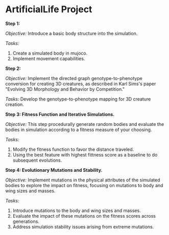 # ArtificialLife Project
**Step 1:**

*Objective:* 
Introduce a basic body structure into the simulation.

*Tasks:*
1. Create a simulated body in mujoco.
2. Implement movement capabilities.

**Step 2:**

*Objective:* 
Implement the directed graph genotype-to-phenotype conversion for creating 3D creatures, as described in Karl Sims's paper "Evolving 3D Morphology and Behavior by Competition."

*Tasks:*
Develop the genotype-to-phenotype mapping for 3D creature creation.

**Step 3: Fitness Function and Iterative Simulations.**

*Objective:* 
This step procedurally generate random bodies and evaluate the bodies in simulation according to a fitness measure of your choosing.

*Tasks:*
1. Modify the fitness function to favor the distance traveled.
2. Using the best feature with highest fittness score as a baseline to do subsequent evolutions. 

**Step 4: Evolutionary Mutations and Stability.**

*Objective:* 
Implement mutations in the physical attributes of the simulated bodies to explore the impact on fitness, focusing on mutations to body and wing sizes and masses.

*Tasks:*
1. Introduce mutations to the body and wing sizes and masses.
2. Evaluate the impact of these mutations on the fitness scores across generations.
3. Address simulation stability issues arising from extreme mutations.

